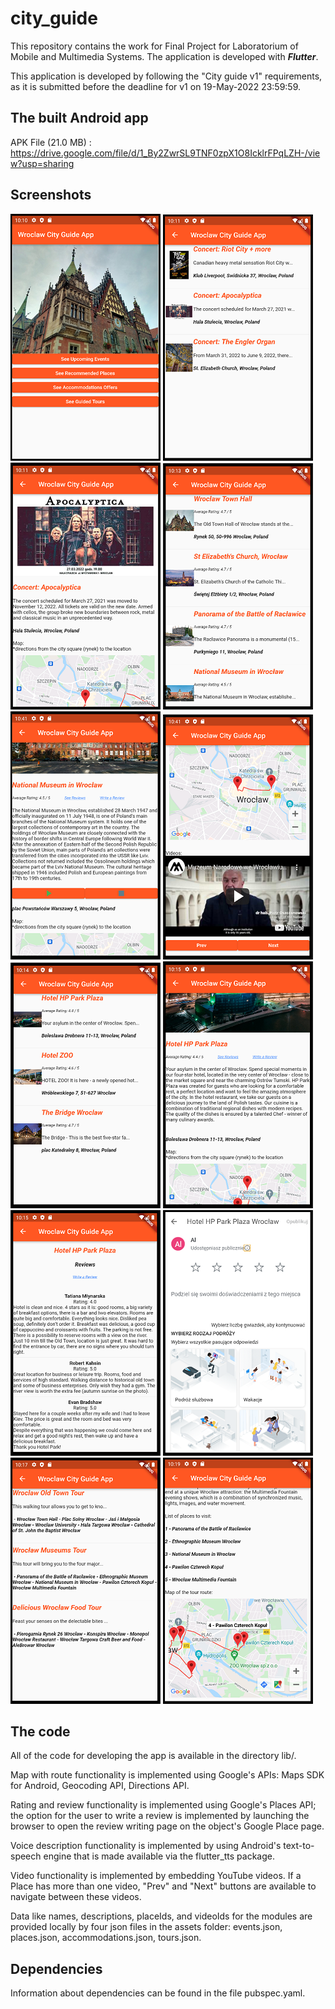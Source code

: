 # city_guide

This repository contains the work for Final Project for Laboratorium of Mobile and Multimedia Systems. The application is developed with ***Flutter***.

This application is developed by following the "City guide v1" requirements, as it is submitted before the deadline for v1 on 19-May-2022 23:59:59.

## The built Android app

APK File (21.0 MB) : https://drive.google.com/file/d/1_By2ZwrSL9TNF0zpX1O8IcklrFPqLZH-/view?usp=sharing

## Screenshots

![Alt text](/dev_screenshots/1.PNG?raw=true "Main Page")
![Alt text](/dev_screenshots/2.PNG?raw=true "Events List")
![Alt text](/dev_screenshots/3.PNG?raw=true "Event Details")
![Alt text](/dev_screenshots/4.PNG?raw=true "Places List")
![Alt text](/dev_screenshots/5.PNG?raw=true "Place Details 1")
![Alt text](/dev_screenshots/6.PNG?raw=true "Place Details 2")
![Alt text](/dev_screenshots/7.PNG?raw=true "Accommodations List")
![Alt text](/dev_screenshots/8.PNG?raw=true "Accommodation Details")
![Alt text](/dev_screenshots/9.PNG?raw=true "Reviews")
![Alt text](/dev_screenshots/10.PNG?raw=true "Write Review")
![Alt text](/dev_screenshots/11.PNG?raw=true "Guided Tours List")
![Alt text](/dev_screenshots/12.PNG?raw=true "Guided Tour Details")

## The code

All of the code for developing the app is available in the directory lib/.

Map with route functionality is implemented using Google's APIs: Maps SDK for Android, Geocoding API, Directions API.

Rating and review functionality is implemented using Google's Places API; the option for the user to write a review is implemented by launching the browser to open the review writing page on the object's Google Place page.

Voice description functionality is implemented by using Android's text-to-speech engine that is made available via the flutter_tts package.

Video functionality is implemented by embedding YouTube videos. If a Place has more than one video, "Prev" and "Next" buttons are available to navigate between these videos.

Data like names, descriptions, placeIds, and videoIds for the modules are provided locally by four json files in the assets folder: events.json, places.json, accommodations.json, tours.json.

## Dependencies

Information about dependencies can be found in the file pubspec.yaml.
